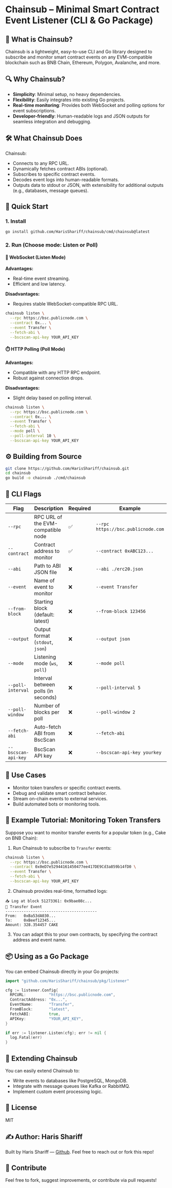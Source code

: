 # Chainsub – Minimal Smart Contract Event Listener (CLI & Go Package)

## 📌 What is Chainsub?

Chainsub is a lightweight, easy-to-use CLI and Go library designed to subscribe and monitor smart contract events on any EVM-compatible blockchain such as BNB Chain, Ethereum, Polygon, Avalanche, and more.

## 🔍 Why Chainsub?

- **Simplicity**: Minimal setup, no heavy dependencies.
- **Flexibility**: Easily integrates into existing Go projects.
- **Real-time monitoring**: Provides both WebSocket and polling options for event subscriptions.
- **Developer-friendly**: Human-readable logs and JSON outputs for seamless integration and debugging.

## 🛠️ What Chainsub Does

Chainsub:

- Connects to any RPC URL.
- Dynamically fetches contract ABIs (optional).
- Subscribes to specific contract events.
- Decodes event logs into human-readable formats.
- Outputs data to stdout or JSON, with extensibility for additional outputs (e.g., databases, message queues).

## 🚀 Quick Start

### 1. Install

```bash
go install github.com/HarisShariff/chainsub/cmd/chainsub@latest
```

### 2. Run (Choose mode: Listen or Poll)

#### 🔄 WebSocket (Listen Mode)

**Advantages:**

- Real-time event streaming.
- Efficient and low latency.

**Disadvantages:**

- Requires stable WebSocket-compatible RPC URL.

```bash
chainsub listen \
  --rpc https://bsc.publicnode.com \
  --contract 0x... \
  --event Transfer \
  --fetch-abi \
  --bscscan-api-key YOUR_API_KEY
```

#### ⏱️ HTTP Polling (Poll Mode)

**Advantages:**

- Compatible with any HTTP RPC endpoint.
- Robust against connection drops.

**Disadvantages:**

- Slight delay based on polling interval.

```bash
chainsub listen \
  --rpc https://bsc.publicnode.com \
  --contract 0x... \
  --event Transfer \
  --fetch-abi \
  --mode poll \
  --poll-interval 10 \
  --bscscan-api-key YOUR_API_KEY
```

## ⚙️ Building from Source

```bash
git clone https://github.com/HarisShariff/chainsub.git
cd chainsub
go build -o chainsub ./cmd/chainsub
```

## 🚩 CLI Flags

| Flag                | Description                         | Required | Example                            |
| ------------------- | ----------------------------------- | -------- | ---------------------------------- |
| `--rpc`             | RPC URL of the EVM-compatible node  | ✅       | `--rpc https://bsc.publicnode.com` |
| `--contract`        | Contract address to monitor         | ✅       | `--contract 0xABC123...`           |
| `--abi`             | Path to ABI JSON file               | ❌       | `--abi ./erc20.json`               |
| `--event`           | Name of event to monitor            | ❌       | `--event Transfer`                 |
| `--from-block`      | Starting block (default: latest)    | ❌       | `--from-block 123456`              |
| `--output`          | Output format (`stdout`, `json`)    | ❌       | `--output json`                    |
| `--mode`            | Listening mode (`ws`, `poll`)       | ❌       | `--mode poll`                      |
| `--poll-interval`   | Interval between polls (in seconds) | ❌       | `--poll-interval 5`                |
| `--poll-window`     | Number of blocks per poll           | ❌       | `--poll-window 2`                  |
| `--fetch-abi`       | Auto-fetch ABI from BscScan         | ❌       | `--fetch-abi`                      |
| `--bscscan-api-key` | BscScan API key                     | ❌       | `--bscscan-api-key yourkey`        |

## 🎯 Use Cases

- Monitor token transfers or specific contract events.
- Debug and validate smart contract behavior.
- Stream on-chain events to external services.
- Build automated bots or monitoring tools.

## 📖 Example Tutorial: Monitoring Token Transfers

Suppose you want to monitor transfer events for a popular token (e.g., Cake on BNB Chain):

1. Run Chainsub to subscribe to `Transfer` events:

```bash
chainsub listen \
  --rpc https://bsc.publicnode.com \
  --contract 0x0eD7e52944161450477ee417DE9Cd3a859b14fD0 \
  --event Transfer \
  --fetch-abi \
  --bscscan-api-key YOUR_API_KEY
```

2. Chainsub provides real-time, formatted logs:

```
📥 Log at block 51273361: 0x9bae08c...
🔁 Transfer Event
----------------------------------------
From:   0xBa53dA030...
To:     0xBeef12345...
Amount: 328.354457 CAKE
```

3. You can adapt this to your own contracts, by specifying the contract address and event name.

## 📦 Using as a Go Package

You can embed Chainsub directly in your Go projects:

```go
import "github.com/HarisShariff/chainsub/pkg/listener"

cfg := listener.Config{
  RPCURL:          "https://bsc.publicnode.com",
  ContractAddress: "0x...",
  EventName:       "Transfer",
  FromBlock:       "latest",
  FetchABI:        true,
  APIKey:          "YOUR_API_KEY",
}

if err := listener.Listen(cfg); err != nil {
  log.Fatal(err)
}
```

## 🧩 Extending Chainsub

You can easily extend Chainsub to:

- Write events to databases like PostgreSQL, MongoDB.
- Integrate with message queues like Kafka or RabbitMQ.
- Implement custom event processing logic.

## 📜 License

MIT

## ✍️ Author: Haris Shariff

Built by Haris Shariff — [Github](https://github.com/HarisShariff). Feel free to reach out or fork this repo!

## 🌟 Contribute

Feel free to fork, suggest improvements, or contribute via pull requests!
